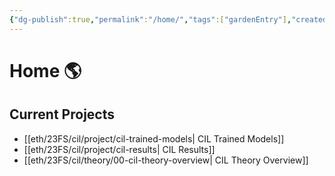 ```yaml
---
{"dg-publish":true,"permalink":"/home/","tags":["gardenEntry"],"created":"","updated":""}
---
```


# Home 🌎
## Current Projects
* [[eth/23FS/cil/project/cil-trained-models\| CIL Trained Models]]
* [[eth/23FS/cil/project/cil-results\| CIL Results]]
* [[eth/23FS/cil/theory/00-cil-theory-overview\| CIL Theory Overview]]
